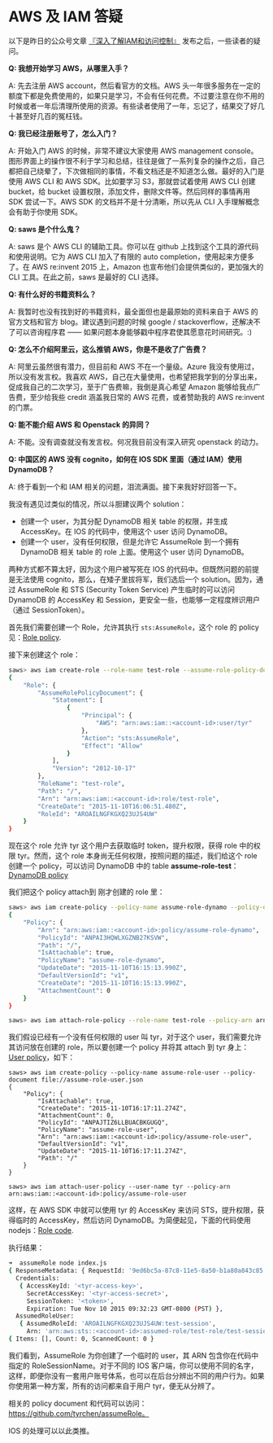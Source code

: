 # AWS 及 IAM 答疑

以下是昨日的公众号文章 [『深入了解IAM和访问控制』](http://mp.weixin.qq.com/s?__biz=MzA3NDM0ODQwMw==&mid=400379741&idx=1&sn=8dd705c3ec9d8af89d38b3eaa10cafff#rd) 发布之后，一些读者的疑问。

__Q: 我想开始学习 AWS，从哪里入手？__

A: 先去注册 AWS account，然后看官方的文档。AWS 头一年很多服务在一定的额度下都是免费使用的，如果只是学习，不会有任何花费。不过要注意在你不用的时候或者一年后清理所使用的资源。有些读者使用了一年，忘记了，结果交了好几十甚至好几百的冤枉钱。

__Q: 我已经注册账号了，怎么入门？__

A: 开始入门 AWS 的时候，非常不建议大家使用 AWS management console。图形界面上的操作很不利于学习和总结，往往是做了一系列复杂的操作之后，自己都把自己绕晕了，下次做相同的事情，不看文档还是不知道怎么做。最好的入门是使用 AWS CLI 和 AWS SDK。比如要学习 S3，那就尝试着使用 AWS CLI 创建 bucket，给 bucket 设置权限，添加文件，删除文件等。然后同样的事情再用 SDK 尝试一下。AWS SDK 的文档并不是十分清晰，所以先从 CLI 入手理解概念会有助于你使用 SDK。

__Q: saws 是个什么鬼？__

A: saws 是个 AWS CLI 的辅助工具。你可以在 github 上找到这个工具的源代码和使用说明。它为 AWS CLI 加入了有限的 auto completion，使用起来方便多了。在 AWS re:invent 2015 上，Amazon 也宣布他们会提供类似的，更加强大的 CLI 工具。在此之前，saws 是最好的 CLI 选择。

__Q: 有什么好的书籍资料么？__

A: 我暂时也没有找到好的书籍资料，最全面但也是最原始的资料来自于 AWS 的官方文档和官方 blog。建议遇到问题的时候 google / stackoverflow，还解决不了可以咨询程序君 —— 如果问题本身能够戳中程序君使其愿意花时间研究。:)

__Q: 怎么不介绍阿里云，这么推销 AWS，你是不是收了广告费？__

A: 阿里云虽然很有潜力，但目前和 AWS 不在一个量级。Azure 我没有使用过，所以没有发言权。我喜欢 AWS，自己在大量使用，也希望把我学到的分享出来，促成我自己的二次学习，至于广告费嘛，我倒是真心希望 Amazon 能够给我点广告费，至少给我些 credit 涵盖我日常的 AWS 花费，或者赞助我的 AWS re:invent 的门票。

__Q: 能不能介绍 AWS 和 Openstack 的异同？__

A: 不能。没有调查就没有发言权。何况我目前没有深入研究 openstack 的动力。

__Q: 中国区的 AWS 没有 cognito，如何在 IOS SDK 里面（通过 IAM）使用 DynamoDB？__

A: 终于看到一个和 IAM 相关的问题，泪流满面。接下来我好好回答一下。

我没有遇见过类似的情况，所以斗胆建议两个 solution：

* 创建一个 user，为其分配 DynamoDB 相关 table 的权限，并生成 AccessKey。在 IOS 的代码中，使用这个 user 访问 DynamoDB。
* 创建一个 user，没有任何权限，但是允许它 AssumeRole 到一个拥有 DynamoDB 相关 table 的 role 上面。使用这个 user 访问 DynamoDB。

两种方式都不算太好，因为这个用户被写死在 IOS 的代码中。但既然问题的前提是无法使用 cognito，那么，在矮子里拔将军，我们选后一个 solution。因为，通过 AssumeRole 和 STS (Security Token Service) 产生临时的可以访问 DynamoDB 的 AccessKey 和 Session，更安全一些，也能够一定程度辨识用户（通过 SessionToken）。

首先我们需要创建一个 Role，允许其执行 ``sts:AssumeRole``，这个 role 的 policy 见：[Role policy](assume-role.json).

接下来创建这个 role：

```bash
saws> aws iam create-role --role-name test-role --assume-role-policy-document file://assume-role.json
{
    "Role": {
        "AssumeRolePolicyDocument": {
            "Statement": [
                {
                    "Principal": {
                        "AWS": "arn:aws:iam::<account-id>:user/tyr"
                    },
                    "Action": "sts:AssumeRole",
                    "Effect": "Allow"
                }
            ],
            "Version": "2012-10-17"
        },
        "RoleName": "test-role",
        "Path": "/",
        "Arn": "arn:aws:iam::<account-id>:role/test-role",
        "CreateDate": "2015-11-10T16:06:51.480Z",
        "RoleId": "AROAILNGFKGXQ23UJS4UW"
    }
}


```

现在这个 role 允许 tyr 这个用户去获取临时 token，提升权限，获得 role 中的权限 tyr。然而，这个 role 本身尚无任何权限，按照问题的描述，我们给这个 role 创建一个 policy，可以访问 DynamoDB 中的 table __assume-role-test__：[DynamoDB policy](assume-role-dynamo.json)

我们把这个 policy attach到 刚才创建的 role 里：

```bash
saws> aws iam create-policy --policy-name assume-role-dynamo --policy-document file://assume-role-dynamo.json
{
    "Policy": {
        "Arn": "arn:aws:iam::<account-id>:policy/assume-role-dynamo",
        "PolicyId": "ANPAI3HQWLXGZNB27KSVW",
        "Path": "/",
        "IsAttachable": true,
        "PolicyName": "assume-role-dynamo",
        "UpdateDate": "2015-11-10T16:15:13.990Z",
        "DefaultVersionId": "v1",
        "CreateDate": "2015-11-10T16:15:13.990Z",
        "AttachmentCount": 0
    }
}

saws> aws iam attach-role-policy --role-name test-role --policy-arn arn:aws:iam::<account-id>:policy/assume-role-dynamo
```

我们假设已经有一个没有任何权限的 user 叫 tyr，对于这个 user，我们需要允许其访问放在创建的 role，所以要创建一个 policy 并将其 attach 到 tyr 身上：[User policy](assume-role-user.json)，如下：

```
saws> aws iam create-policy --policy-name assume-role-user --policy-document file://assume-role-user.json
{
    "Policy": {
        "IsAttachable": true,
        "CreateDate": "2015-11-10T16:17:11.274Z",
        "AttachmentCount": 0,
        "PolicyId": "ANPAJTIZ6LLBUACBKGUGQ",
        "PolicyName": "assume-role-user",
        "Arn": "arn:aws:iam::<account-id>:policy/assume-role-user",
        "DefaultVersionId": "v1",
        "UpdateDate": "2015-11-10T16:17:11.274Z",
        "Path": "/"
    }
}

saws> aws iam attach-user-policy --user-name tyr --policy-arn arn:aws:iam::<account-id>:policy/assume-role-user
```

这样，在 AWS SDK 中就可以使用 tyr 的 AccessKey 来访问 STS，提升权限，获得临时的 AccessKey，然后访问 DynamoDB。为简便起见，下面的代码使用 nodejs：[Role code](index.js).

执行结果：

```bash
➜  assumeRole node index.js
{ ResponseMetadata: { RequestId: '9ed6bc5a-87c8-11e5-8a50-b1a80a843c85' },
  Credentials:
   { AccessKeyId: '<tyr-access-key>',
     SecretAccessKey: '<tyr-access-secret>',
     SessionToken: '<token>',
     Expiration: Tue Nov 10 2015 09:32:23 GMT-0800 (PST) },
  AssumedRoleUser:
   { AssumedRoleId: 'AROAILNGFKGXQ23UJS4UW:test-session',
     Arn: 'arn:aws:sts::<account-id>:assumed-role/test-role/test-session' } }
{ Items: [], Count: 0, ScannedCount: 0 }
```

我们看到，AssumeRole 为你创建了一个临时的 user，其 ARN 包含你在代码中指定的 RoleSessionName。对于不同的 IOS 客户端，你可以使用不同的名字，这样，即便你没有一套用户账号体系，也可以在后台分辨出不同的用户行为。如果你使用第一种方案，所有的访问都来自于用户 tyr，便无从分辨了。

相关的 policy document 和代码可以访问：https://github.com/tyrchen/assumeRole。

IOS 的处理可以以此类推。

